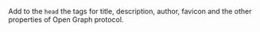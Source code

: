 Add to the `head` the tags for title, description, author, favicon and the other properties of Open Graph protocol.